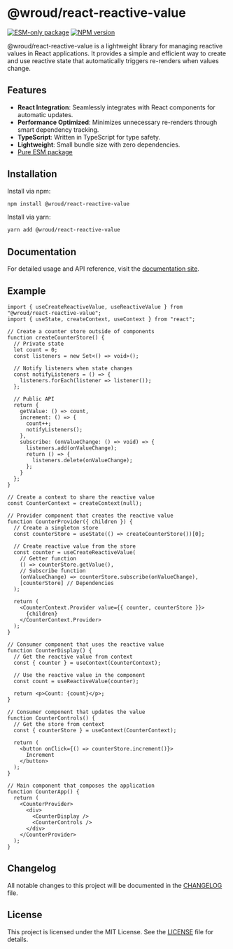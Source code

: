 # @wroud/react-reactive-value

[![ESM-only package][package]][esm-info-url]
[![NPM version][npm]][npm-url]

[package]: https://img.shields.io/badge/package-ESM--only-ffe536.svg
[esm-info-url]: https://gist.github.com/sindresorhus/a39789f98801d908bbc7ff3ecc99d99c
[npm]: https://img.shields.io/npm/v/@wroud/react-reactive-value.svg
[npm-url]: https://npmjs.com/package/@wroud/react-reactive-value

@wroud/react-reactive-value is a lightweight library for managing reactive values in React applications. It provides a simple and efficient way to create and use reactive state that automatically triggers re-renders when values change.

## Features

- **React Integration**: Seamlessly integrates with React components for automatic updates.
- **Performance Optimized**: Minimizes unnecessary re-renders through smart dependency tracking.
- **TypeScript**: Written in TypeScript for type safety.
- **Lightweight**: Small bundle size with zero dependencies.
- [Pure ESM package][esm-info-url]

## Installation

Install via npm:

```sh
npm install @wroud/react-reactive-value
```

Install via yarn:

```sh
yarn add @wroud/react-reactive-value
```

## Documentation

For detailed usage and API reference, visit the [documentation site](https://wroud.dev).

## Example

```tsx
import { useCreateReactiveValue, useReactiveValue } from "@wroud/react-reactive-value";
import { useState, createContext, useContext } from "react";

// Create a counter store outside of components
function createCounterStore() {
  // Private state
  let count = 0;
  const listeners = new Set<() => void>();
  
  // Notify listeners when state changes
  const notifyListeners = () => {
    listeners.forEach(listener => listener());
  };
  
  // Public API
  return {
    getValue: () => count,
    increment: () => {
      count++;
      notifyListeners();
    },
    subscribe: (onValueChange: () => void) => {
      listeners.add(onValueChange);
      return () => {
        listeners.delete(onValueChange);
      };
    }
  };
}

// Create a context to share the reactive value
const CounterContext = createContext(null);

// Provider component that creates the reactive value
function CounterProvider({ children }) {
  // Create a singleton store
  const counterStore = useState(() => createCounterStore())[0];
  
  // Create reactive value from the store
  const counter = useCreateReactiveValue(
    // Getter function
    () => counterStore.getValue(),
    // Subscribe function
    (onValueChange) => counterStore.subscribe(onValueChange),
    [counterStore] // Dependencies
  );
  
  return (
    <CounterContext.Provider value={{ counter, counterStore }}>
      {children}
    </CounterContext.Provider>
  );
}

// Consumer component that uses the reactive value
function CounterDisplay() {
  // Get the reactive value from context
  const { counter } = useContext(CounterContext);
  
  // Use the reactive value in the component
  const count = useReactiveValue(counter);
  
  return <p>Count: {count}</p>;
}

// Consumer component that updates the value
function CounterControls() {
  // Get the store from context
  const { counterStore } = useContext(CounterContext);
  
  return (
    <button onClick={() => counterStore.increment()}>
      Increment
    </button>
  );
}

// Main component that composes the application
function CounterApp() {
  return (
    <CounterProvider>
      <div>
        <CounterDisplay />
        <CounterControls />
      </div>
    </CounterProvider>
  );
}
```

## Changelog

All notable changes to this project will be documented in the [CHANGELOG](./CHANGELOG.md) file.

## License

This project is licensed under the MIT License. See the [LICENSE](./LICENSE) file for details. 
